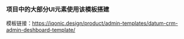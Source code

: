 ### 项目中的大部分UI元素使用该模板搭建

模板链接：https://iqonic.design/product/admin-templates/datum-crm-admin-deshboard-template/